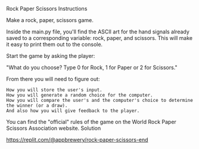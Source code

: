 Rock Paper Scissors
Instructions

Make a rock, paper, scissors game.

Inside the main.py file, you'll find the ASCII art for the hand signals already saved to a corresponding variable: rock, paper, and scissors. This will make it easy to print them out to the console.

Start the game by asking the player:

"What do you choose? Type 0 for Rock, 1 for Paper or 2 for Scissors."

From there you will need to figure out:

    How you will store the user's input.
    How you will generate a random choice for the computer.
    How you will compare the user's and the computer's choice to determine the winner (or a draw).
    And also how you will give feedback to the player.

You can find the "official" rules of the game on the World Rock Paper Scissors Association website.
Solution

https://replit.com/@appbrewery/rock-paper-scissors-end